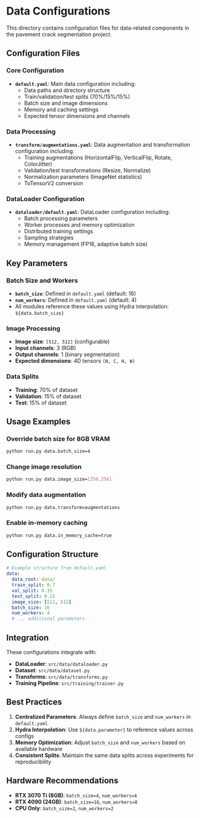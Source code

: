 # Data Configurations

This directory contains configuration files for data-related components in the pavement crack segmentation project.

## Configuration Files

### Core Configuration

- **`default.yaml`**: Main data configuration including:
  - Data paths and directory structure
  - Train/validation/test splits (70%/15%/15%)
  - Batch size and image dimensions
  - Memory and caching settings
  - Expected tensor dimensions and channels

### Data Processing

- **`transform/augmentations.yaml`**: Data augmentation and transformation configuration including:
  - Training augmentations (HorizontalFlip, VerticalFlip, Rotate, ColorJitter)
  - Validation/test transformations (Resize, Normalize)
  - Normalization parameters (ImageNet statistics)
  - ToTensorV2 conversion

### DataLoader Configuration

- **`dataloader/default.yaml`**: DataLoader configuration including:
  - Batch processing parameters
  - Worker processes and memory optimization
  - Distributed training settings
  - Sampling strategies
  - Memory management (FP16, adaptive batch size)

## Key Parameters

### Batch Size and Workers

- **`batch_size`**: Defined in `default.yaml` (default: 16)
- **`num_workers`**: Defined in `default.yaml` (default: 4)
- All modules reference these values using Hydra interpolation: `${data.batch_size}`

### Image Processing

- **Image size**: `[512, 512]` (configurable)
- **Input channels**: 3 (RGB)
- **Output channels**: 1 (binary segmentation)
- **Expected dimensions**: 4D tensors `(N, C, H, W)`

### Data Splits

- **Training**: 70% of dataset
- **Validation**: 15% of dataset
- **Test**: 15% of dataset

## Usage Examples

### Override batch size for 8GB VRAM

```bash
python run.py data.batch_size=4
```

### Change image resolution

```bash
python run.py data.image_size=[256,256]
```

### Modify data augmentation

```bash
python run.py data.transform=augmentations
```

### Enable in-memory caching

```bash
python run.py data.in_memory_cache=true
```

## Configuration Structure

```yaml
# Example structure from default.yaml
data:
  data_root: data/
  train_split: 0.7
  val_split: 0.15
  test_split: 0.15
  image_size: [512, 512]
  batch_size: 16
  num_workers: 4
  # ... additional parameters
```

## Integration

These configurations integrate with:

- **DataLoader**: `src/data/dataloader.py`
- **Dataset**: `src/data/dataset.py`
- **Transforms**: `src/data/transforms.py`
- **Training Pipeline**: `src/training/trainer.py`

## Best Practices

1. **Centralized Parameters**: Always define `batch_size` and `num_workers` in `default.yaml`
2. **Hydra Interpolation**: Use `${data.parameter}` to reference values across configs
3. **Memory Optimization**: Adjust `batch_size` and `num_workers` based on available hardware
4. **Consistent Splits**: Maintain the same data splits across experiments for reproducibility

## Hardware Recommendations

- **RTX 3070 Ti (8GB)**: `batch_size=4`, `num_workers=4`
- **RTX 4090 (24GB)**: `batch_size=16`, `num_workers=8`
- **CPU Only**: `batch_size=2`, `num_workers=2`
